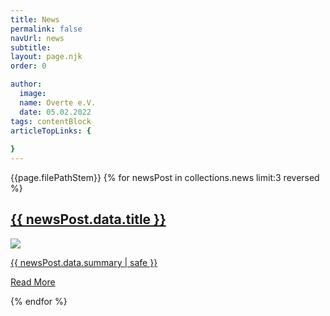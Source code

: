 ```yaml
---
title: News
permalink: false
navUrl: news
subtitle: 
layout: page.njk
order: 0

author:
  image: 
  name: Overte e.V.
  date: 05.02.2022
tags: contentBlock
articleTopLinks: {
  
}
---
```

{{page.filePathStem}}
{% for newsPost in collections.news limit:3 reversed %}
<div class="news--post"> 
    <a href="{{ newsPost.url| url }}">
        <h2>{{ newsPost.data.title }}</h2>
        <div class="news--content">
            <div class="news--content-image"><img src="{{'/img/news-teasers/' | url}}{{ newsPost.data.teaserImage }}"></div>
            <div class="news--content-summary">
                <p>{{ newsPost.data.summary | safe }}</p>
                <p class="news--read-more">Read More</p>
            </div>
        </div>
    </a>
</div>
{% endfor %} 
